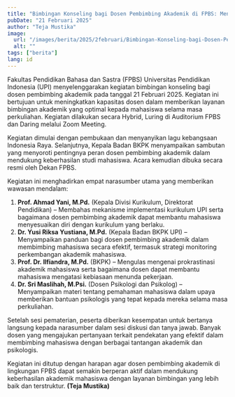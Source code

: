 ```yaml
---
title: "Bimbingan Konseling bagi Dosen Pembimbing Akademik di FPBS: Meningkatkan Kualitas Layanan bagi Mahasiswa"
pubDate: "21 Februari 2025"
author: "Teja Mustika"
image:
  url: "/images/berita/2025/2februari/Bimbingan-Konseling-bagi-Dosen-Pembimbing-Akademik-di-FPBS-Meningkatkan-Kualitas-Layanan-bagi-Mahasiswa.webp"
  alt: ""
tags: ["berita"]
lang: id
---
```


Fakultas Pendidikan Bahasa dan Sastra (FPBS) Universitas Pendidikan Indonesia (UPI) menyelenggarakan kegiatan bimbingan konseling bagi dosen pembimbing akademik pada tanggal 21 Februari 2025. Kegiatan ini bertujuan untuk meningkatkan kapasitas dosen dalam memberikan layanan bimbingan akademik yang optimal kepada mahasiswa selama masa perkuliahan. Kegiatan dilakukan secara Hybrid, Luring di Auditorium FPBS dan Daring melalui Zoom Meeting.

Kegiatan dimulai dengan pembukaan dan menyanyikan lagu kebangsaan Indonesia Raya. Selanjutnya, Kepala Badan BKPK menyampaikan sambutan yang menyoroti pentingnya peran dosen pembimbing akademik dalam mendukung keberhasilan studi mahasiswa. Acara kemudian dibuka secara resmi oleh Dekan FPBS. 

Kegiatan ini menghadirkan empat narasumber utama yang memberikan wawasan mendalam:

1. **Prof. Ahmad Yani, M.Pd.** (Kepala Divisi Kurikulum, Direktorat Pendidikan) – Membahas mekanisme implementasi kurikulum UPI serta bagaimana dosen pembimbing akademik dapat membantu mahasiswa menyesuaikan diri dengan kurikulum yang berlaku.
2. **Dr. Yusi Riksa Yustiana, M.Pd.** (Kepala Badan BKPK UPI) – Menyampaikan panduan bagi dosen pembimbing akademik dalam membimbing mahasiswa secara efektif, termasuk strategi monitoring perkembangan akademik mahasiswa.
3. **Prof. Dr. Ilfiandra, M.Pd.** (BKPK) – Mengulas mengenai prokrastinasi akademik mahasiswa serta bagaimana dosen dapat membantu mahasiswa mengatasi kebiasaan menunda pekerjaan.
4. **Dr. Sri Maslihah, M.Psi.** (Dosen Psikologi dan Psikolog) – Menyampaikan materi tentang pemahaman mahasiswa dalam upaya memberikan bantuan psikologis yang tepat kepada mereka selama masa perkuliahan.

Setelah sesi pematerian, peserta diberikan kesempatan untuk bertanya langsung kepada narasumber dalam sesi diskusi dan tanya jawab. Banyak dosen yang mengajukan pertanyaan terkait pendekatan yang efektif dalam membimbing mahasiswa dengan berbagai tantangan akademik dan psikologis.

Kegiatan ini ditutup dengan harapan agar dosen pembimbing akademik di lingkungan FPBS dapat semakin berperan aktif dalam mendukung keberhasilan akademik mahasiswa dengan layanan bimbingan yang lebih baik dan terstruktur. **(Teja Mustika)**
